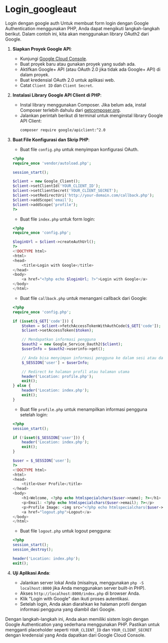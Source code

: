 # Login_googleaut
Login dengan google auth
Untuk membuat form login dengan Google Authentication menggunakan PHP, Anda dapat mengikuti langkah-langkah berikut. Dalam contoh ini, kita akan menggunakan library OAuth2 dari Google.

1. **Siapkan Proyek Google API**:
   - Kunjungi [Google Cloud Console](https://console.cloud.google.com/).
   - Buat proyek baru atau gunakan proyek yang sudah ada.
   - Aktifkan Google+ API (atau OAuth 2.0 jika tidak ada Google+ API) di dalam proyek.
   - Buat kredensial OAuth 2.0 untuk aplikasi web.
   - Catat `Client ID` dan `Client Secret`.

2. **Instalasi Library Google API Client di PHP**:
   - Instal library menggunakan Composer. Jika belum ada, instal Composer terlebih dahulu dari [getcomposer.org](https://getcomposer.org/).
   - Jalankan perintah berikut di terminal untuk menginstal library Google API Client:
     ```bash
     composer require google/apiclient:^2.0
     ```

3. **Buat File Konfigurasi dan Skrip PHP**:
   - Buat file `config.php` untuk menyimpan konfigurasi OAuth.

   ```php
   <?php
   require_once 'vendor/autoload.php';

   session_start();

   $client = new Google_Client();
   $client->setClientId('YOUR_CLIENT_ID');
   $client->setClientSecret('YOUR_CLIENT_SECRET');
   $client->setRedirectUri('http://your-domain.com/callback.php');
   $client->addScope('email');
   $client->addScope('profile');
   ?>
   ```

   - Buat file `index.php` untuk form login:

   ```php
   <?php
   require_once 'config.php';

   $loginUrl = $client->createAuthUrl();
   ?>
   <!DOCTYPE html>
   <html>
   <head>
       <title>Login with Google</title>
   </head>
   <body>
       <a href="<?php echo $loginUrl; ?>">Login with Google</a>
   </body>
   </html>
   ```

   - Buat file `callback.php` untuk menangani callback dari Google:

   ```php
   <?php
   require_once 'config.php';

   if (isset($_GET['code'])) {
       $token = $client->fetchAccessTokenWithAuthCode($_GET['code']);
       $client->setAccessToken($token);

       // Mendapatkan informasi pengguna
       $oauth2 = new Google_Service_Oauth2($client);
       $userInfo = $oauth2->userinfo->get();

       // Anda bisa menyimpan informasi pengguna ke dalam sesi atau database
       $_SESSION['user'] = $userInfo;

       // Redirect ke halaman profil atau halaman utama
       header('Location: profile.php');
       exit();
   } else {
       header('Location: index.php');
       exit();
   }
   ```

   - Buat file `profile.php` untuk menampilkan informasi pengguna setelah login:

   ```php
   <?php
   session_start();

   if (!isset($_SESSION['user'])) {
       header('Location: index.php');
       exit();
   }

   $user = $_SESSION['user'];
   ?>
   <!DOCTYPE html>
   <html>
   <head>
       <title>User Profile</title>
   </head>
   <body>
       <h1>Welcome, <?php echo htmlspecialchars($user->name); ?></h1>
       <p>Email: <?php echo htmlspecialchars($user->email); ?></p>
       <p>Profile Image: <img src="<?php echo htmlspecialchars($user->picture); ?>" alt="Profile Image"></p>
       <a href="logout.php">Logout</a>
   </body>
   </html>
   ```

   - Buat file `logout.php` untuk logout pengguna:

   ```php
   <?php
   session_start();
   session_destroy();

   header('Location: index.php');
   exit();
   ```

4. **Uji Aplikasi Anda**:
   - Jalankan server lokal Anda (misalnya, menggunakan `php -S localhost:8000` jika Anda menggunakan server built-in PHP).
   - Akses `http://localhost:8000/index.php` di browser Anda.
   - Klik "Login with Google" dan ikuti proses autentikasi.
   - Setelah login, Anda akan diarahkan ke halaman profil dengan informasi pengguna yang diambil dari Google.

Dengan langkah-langkah ini, Anda akan memiliki sistem login dengan Google Authentication yang sederhana menggunakan PHP. Pastikan untuk mengganti placeholder seperti `YOUR_CLIENT_ID` dan `YOUR_CLIENT_SECRET` dengan kredensial yang Anda dapatkan dari Google Cloud Console.
